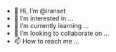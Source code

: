 - 👋 Hi, I’m @iranset
- 👀 I’m interested in ...
- 🌱 I’m currently learning ...
- 💞️ I’m looking to collaborate on ...
- 📫 How to reach me ...

<!---
iranset/iranset is a ✨ special ✨ repository because its `README.md` (this file) appears on your GitHub profile.
You can click the Preview link to take a look at your changes.
--->
